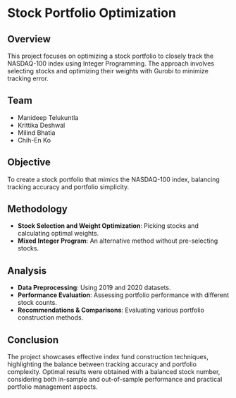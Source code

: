 # Stock Portfolio Optimization

## Overview
This project focuses on optimizing a stock portfolio to closely track the NASDAQ-100 index using Integer Programming. The approach involves selecting stocks and optimizing their weights with Gurobi to minimize tracking error.

## Team
- Manideep Telukuntla
- Krittika Deshwal
- Milind Bhatia
- Chih-En Ko

## Objective
To create a stock portfolio that mimics the NASDAQ-100 index, balancing tracking accuracy and portfolio simplicity.

## Methodology
- **Stock Selection and Weight Optimization**: Picking stocks and calculating optimal weights.
- **Mixed Integer Program**: An alternative method without pre-selecting stocks.

## Analysis
- **Data Preprocessing**: Using 2019 and 2020 datasets.
- **Performance Evaluation**: Assessing portfolio performance with different stock counts.
- **Recommendations & Comparisons**: Evaluating various portfolio construction methods.

## Conclusion
The project showcases effective index fund construction techniques, highlighting the balance between tracking accuracy and portfolio complexity. Optimal results were obtained with a balanced stock number, considering both in-sample and out-of-sample performance and practical portfolio management aspects.

